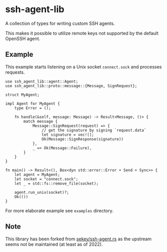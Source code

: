 # ssh-agent-lib

A collection of types for writing custom SSH agents.

This makes it possible to utilize remote keys not supported by the
default OpenSSH agent.

## Example

This example starts listening on a Unix socket `connect.sock` and
processes requests.

```rust,no_run
use ssh_agent_lib::agent::Agent;
use ssh_agent_lib::proto::message::{Message, SignRequest};

struct MyAgent;

impl Agent for MyAgent {
    type Error = ();

    fn handle(&self, message: Message) -> Result<Message, ()> {
        match message {
            Message::SignRequest(request) => {
                // get the signature by signing `request.data`
                let signature = vec![];
                Ok(Message::SignResponse(signature))
            },
            _ => Ok(Message::Failure),
        }
    }
}

fn main() -> Result<(), Box<dyn std::error::Error + Send + Sync>> {
    let agent = MyAgent;
    let socket = "connect.sock";
    let _ = std::fs::remove_file(socket);

    agent.run_unix(socket)?;
    Ok(())
}
```

For more elaborate example see `examples` directory.

## Note

This library has been forked from
[sekey/ssh-agent.rs](https://github.com/sekey/ssh-agent.rs) as the
upstream seems not be maintained (at least as of 2022).
